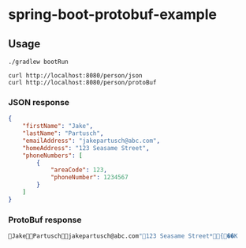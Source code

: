 # spring-boot-protobuf-example

## Usage

```
./gradlew bootRun
```

```
curl http://localhost:8080/person/json
curl http://localhost:8080/person/protoBuf
```

### JSON response
```json
{
    "firstName": "Jake",
    "lastName": "Partusch",
    "emailAddress": "jakepartusch@abc.com",
    "homeAddress": "123 Seasame Street",
    "phoneNumbers": [
        {
            "areaCode": 123,
            "phoneNumber": 1234567
        }
    ]
}
```

### ProtoBuf response
```protobuf
JakePartuschjakepartusch@abc.com"123 Seasame Street*{��K
```
